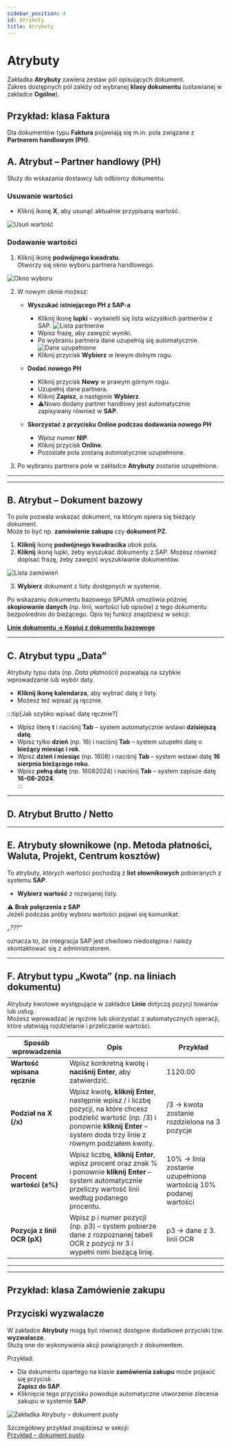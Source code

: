 ```yaml
---
sidebar_position: 4
id: Atrybuty
title: Atrybuty
---
```


# Atrybuty  

Zakładka **Atrybuty** zawiera zestaw pól opisujących dokument.  
Zakres dostępnych pól zależy od wybranej **klasy dokumentu** (ustawianej w zakładce **Ogólne**). 


## Przykład: klasa Faktura  

Dla dokumentów typu **Faktura** pojawiają się m.in. pola związane z **Partnerem handlowym (PH)**.  

## A. Atrybut – Partner handlowy (PH)  

Służy do wskazania dostawcy lub odbiorcy dokumentu.  

### Usuwanie wartości  

- Kliknij ikonę **X**, aby usunąć aktualnie przypisaną wartość.  

![Usuń wartość](/img/atrybuty1.png)  

### Dodawanie wartości  

1. Kliknij ikonę **podwójnego kwadratu**.  
   Otworzy się okno wyboru partnera handlowego.  

![Okno wyboru](/img/atrybuty2.png)  

2. W nowym oknie możesz:  
   - **Wyszukać istniejącego PH z SAP-a**  
     - Kliknij ikonę **lupki** – wyświetli się lista wszystkich partnerów z SAP.
 ![Lista partnerów](/img/atrybuty3.png)   
     - Wpisz frazę, aby zawęzić wyniki.  
     - Po wybraniu partnera dane uzupełnią się automatycznie.  
![Dane uzupełnione](/img/atrybuty4.png)  
     - Kliknij przycisk **Wybierz** w lewym dolnym rogu.  

   - **Dodać nowego PH**  
     - Kliknij przycisk **Nowy** w prawym górnym rogu.  
     - Uzupełnij dane partnera.  
     - Kliknij **Zapisz**, a następnie **Wybierz**.
     - ⚠️Nowo dodany partner handlowy jest automatycznie zapisywany również w **SAP**.
   - **Skorzystać z przycisku Online podczas dodawania nowego PH**  
     - Wpisz numer **NIP**.  
     - Kliknij przycisk **Online**.
     - Pozostałe pola zostaną automatycznie uzupełnione. 

4. Po wybraniu partnera pole w zakładce **Atrybuty** zostanie uzupełnione.  

---
---------------------
## B. Atrybut – Dokument bazowy  

To pole pozwala wskazać dokument, na którym opiera się bieżący dokument.  
Może to być np. **zamówienie zakupu** czy **dokument PZ**.  

1. **Kliknij** ikonę **podwójnego kwadracika** obok pola.
2. **Kliknij** ikonę lupki, żeby wyszukać dokumenty z SAP. Możesz również dopisać frazę, żeby zawęzić wyszukiwanie dokumentów.

![Lista zamówień](/img/linie11.png)  

3. **Wybierz** dokument z listy dostępnych w systemie.  

Po wskazaniu dokumentu bazowego SPUMA umożliwia później **skopiowanie danych** (np. linii, wartości lub opisów) z tego dokumentu bezpośrednio do bieżącego. Opis tej funkcji znajdziesz w sekcji:  

[**Linie dokumentu → Kopiuj z dokumentu bazowego**](../przetwarzanie-pojedynczego-dokumentu/Linie.md#kopiuj-z-dokumentu-bazowego)

---

## C. Atrybut typu „Data”  

Atrybuty typu data (np. *Data płatności*) pozwalają na szybkie wprowadzanie lub wybór daty.  

- **Kliknij ikonę kalendarza**, aby wybrać datę z listy.  
- Możesz też wpisać ją ręcznie.


:::tip[Jak szybko wpisać datę ręcznie?]
- Wpisz literę **t** i naciśnij **Tab** – system automatycznie wstawi **dzisiejszą datę**.  
- Wpisz tylko **dzień** (np. 16) i naciśnij **Tab** – system uzupełni datę o **bieżący miesiąc i rok**.  
- Wpisz **dzień i miesiąc** (np. 1608) i naciśnij **Tab** – system wstawi datę **16 sierpnia bieżącego roku**.  
- Wpisz **pełną datę** (np. 16082024) i naciśnij **Tab** – system zapisze datę **16-08-2024**.  
:::

---

## D. Atrybut Brutto / Netto  

  

---

## E. Atrybuty słownikowe (np. Metoda płatności, Waluta, Projekt, Centrum kosztów)

To atrybuty, których wartości pochodzą z **list słownikowych** pobieranych z systemu **SAP**.  

- **Wybierz wartość** z rozwijanej listy.   

⚠️ **Brak połączenia z SAP**  
Jeżeli podczas próby wyboru wartości pojawi się komunikat:

*„???”*

oznacza to, że integracja SAP jest chwilowo niedostępna i należy skontaktować się z administratorem.

---

## F. Atrybut typu „Kwota” (np. na liniach dokumentu)

Atrybuty kwotowe występujące w zakładce **Linie** dotyczą pozycji towarów lub usług.  
Możesz wprowadzać je ręcznie lub skorzystać z automatycznych operacji, które ułatwiają rozdzielanie i przeliczanie wartości.

| Sposób wprowadzenia | Opis | Przykład |
|----------------------|------|----------|
| **Wartość wpisana ręcznie** | Wpisz konkretną kwotę i **naciśnij Enter**, aby zatwierdzić. | 1120.00 |
| **Podział na X (/x)** | Wpisz kwotę, **kliknij Enter**, następnie wpisz / i liczbę pozycji, na które chcesz podzielić wartość (np. /3) i ponownie **kliknij Enter** – system doda trzy linie z równym podziałem kwoty. | /3 → kwota zostanie rozdzielona na 3 pozycje |
| **Procent wartości (x%)** | Wpisz liczbę, **kliknij Enter**, wpisz procent oraz znak % i ponownie **kliknij Enter** – system automatycznie przeliczy wartość linii według podanego procentu. | 10% → linia zostanie uzupełniona wartością 10% podanej wartości |
| **Pozycja z linii OCR (pX)** | Wpisz p i numer pozycji (np. p3) – system pobierze dane z rozpoznanej tabeli OCR z pozycji nr 3 i wypełni nimi bieżącą linię. | p3 → dane z 3. linii OCR |

------------------------
---

## Przykład: klasa **Zamówienie zakupu**

## Przyciski wyzwalacze  

W zakładce **Atrybuty** mogą być również dostępne dodatkowe przyciski tzw. **wyzwalacze**.  
Służą one do wykonywania akcji powiązanych z dokumentem.  

Przykład:  

- Dla dokumentu opartego na klasie **zamówienia zakupu** może pojawić się przycisk  
  **Zapisz do SAP**.  
- Kliknięcie tego przycisku powoduje automatyczne utworzenie zlecenia zakupu w systemie **SAP**.  

![Zakładka Atrybuty – dokument pusty](/img/przyklad22.png)  

Szczegółowy przykład znajdziesz w sekcji:  
[Przykład – dokument pusty](../przyklady-procesow/przyklad-dokument-pusty.md).

